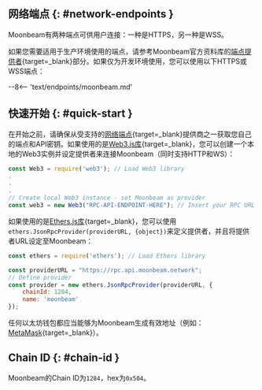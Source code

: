 ## 网络端点 {: #network-endpoints }

Moonbeam有两种端点可供用户连接：一种是HTTPS，另一种是WSS。

如果您需要适用于生产环境使用的端点，请参考Moonbeam官方资料库的[端点提供者](/builders/get-started/endpoints/#endpoint-providers){target=_blank}部分。如果仅为开发环境使用，您可以使用以下HTTPS或WSS端点：

--8<-- 'text/endpoints/moonbeam.md'

## 快速开始 {: #quick-start }

在开始之前，请确保从受支持的[网络端点](/builders/get-started/endpoints/){target=_blank}提供商之一获取您自己的端点和API密钥。如果使用的是[Web3.js库](/builders/build/eth-api/libraries/web3js){target=_blank}，您可以创建一个本地的Web3实例并设定提供者来连接Moonbeam（同时支持HTTP和WS）：

```js
const Web3 = require('web3'); // Load Web3 library
.
.
.
// Create local Web3 instance - set Moonbeam as provider
const web3 = new Web3("RPC-API-ENDPOINT-HERE"); // Insert your RPC URL here
```

如果使用的是[Ethers.js库](/builders/build/eth-api/libraries/ethersjs){target=_blank}，您可以使用`ethers.JsonRpcProvider(providerURL, {object})`来定义提供者，并且将提供者URL设定至Moonbeam：

```js
const ethers = require('ethers'); // Load Ethers library

const providerURL = "https://rpc.api.moonbeam.network";
// Define provider
const provider = new ethers.JsonRpcProvider(providerURL, {
    chainId: 1284,
    name: 'moonbeam'
});
```

任何以太坊钱包都应当能够为Moonbeam生成有效地址（例如：[MetaMask](https://metamask.io/){target=_blank}）。

## Chain ID {: #chain-id } 

Moonbeam的Chain ID为`1284`，hex为`0x504`。
